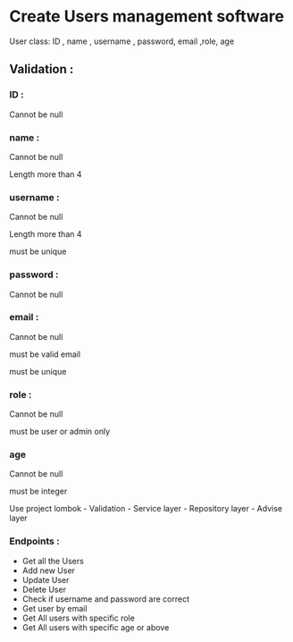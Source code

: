 # Create Users management software
User class: ID , name , username , password, email ,role, age

## Validation :

###  ID :

Cannot be null

###  name :

Cannot be null

Length more than 4

###  username : 

Cannot be null

Length more than 4

must be unique


###  password :

Cannot be null


###  email : 

Cannot be null

must be valid email 

must be unique


###  role :

Cannot be null

must be user or admin only


###  age

Cannot be null 

must be integer



Use project lombok - Validation - Service layer - Repository layer - Advise layer

### Endpoints : 
- Get all the Users 
- Add new User 
- Update User 
- Delete User
- Check if username and password are correct
- Get user by email
- Get All users with specific role
- Get All users with specific age or above
